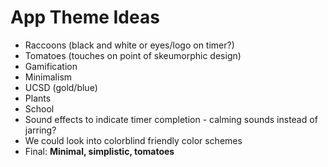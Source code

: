 # App Theme Ideas
- Raccoons (black and white or eyes/logo on timer?)
- Tomatoes (touches on point of skeumorphic design)
- Gamification
- Minimalism
- UCSD (gold/blue)
- Plants
- School
- Sound effects to indicate timer completion - calming sounds instead of jarring?
- We could look into colorblind friendly color schemes
- Final: **Minimal, simplistic, tomatoes**
